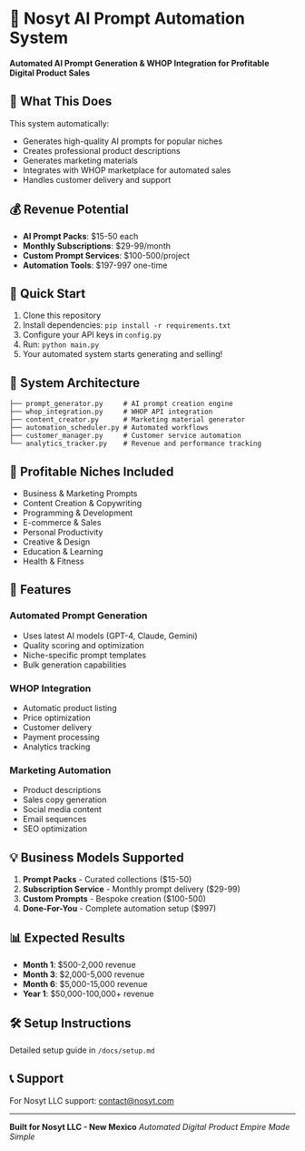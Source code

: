 # 🤖 Nosyt AI Prompt Automation System

**Automated AI Prompt Generation & WHOP Integration for Profitable Digital Product Sales**

## 🎯 What This Does

This system automatically:
- Generates high-quality AI prompts for popular niches
- Creates professional product descriptions
- Generates marketing materials
- Integrates with WHOP marketplace for automated sales
- Handles customer delivery and support

## 💰 Revenue Potential

- **AI Prompt Packs**: $15-50 each
- **Monthly Subscriptions**: $29-99/month
- **Custom Prompt Services**: $100-500/project
- **Automation Tools**: $197-997 one-time

## 🚀 Quick Start

1. Clone this repository
2. Install dependencies: `pip install -r requirements.txt`
3. Configure your API keys in `config.py`
4. Run: `python main.py`
5. Your automated system starts generating and selling!

## 📁 System Architecture

```
├── prompt_generator.py     # AI prompt creation engine
├── whop_integration.py     # WHOP API integration
├── content_creator.py      # Marketing material generator
├── automation_scheduler.py # Automated workflows
├── customer_manager.py     # Customer service automation
└── analytics_tracker.py    # Revenue and performance tracking
```

## 🎯 Profitable Niches Included

- Business & Marketing Prompts
- Content Creation & Copywriting
- Programming & Development
- E-commerce & Sales
- Personal Productivity
- Creative & Design
- Education & Learning
- Health & Fitness

## 🔧 Features

### Automated Prompt Generation
- Uses latest AI models (GPT-4, Claude, Gemini)
- Quality scoring and optimization
- Niche-specific prompt templates
- Bulk generation capabilities

### WHOP Integration
- Automatic product listing
- Price optimization
- Customer delivery
- Payment processing
- Analytics tracking

### Marketing Automation
- Product descriptions
- Sales copy generation
- Social media content
- Email sequences
- SEO optimization

## 💡 Business Models Supported

1. **Prompt Packs** - Curated collections ($15-50)
2. **Subscription Service** - Monthly prompt delivery ($29-99)
3. **Custom Prompts** - Bespoke creation ($100-500)
4. **Done-For-You** - Complete automation setup ($997)

## 📊 Expected Results

- **Month 1**: $500-2,000 revenue
- **Month 3**: $2,000-5,000 revenue  
- **Month 6**: $5,000-15,000 revenue
- **Year 1**: $50,000-100,000+ revenue

## 🛠️ Setup Instructions

Detailed setup guide in `/docs/setup.md`

## 📞 Support

For Nosyt LLC support: contact@nosyt.com

---

**Built for Nosyt LLC - New Mexico**
*Automated Digital Product Empire Made Simple*